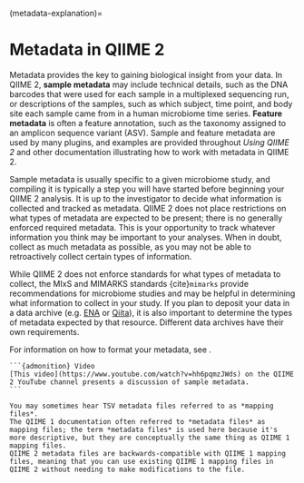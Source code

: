 (metadata-explanation)=
# Metadata in QIIME 2

Metadata provides the key to gaining biological insight from your data.
In QIIME 2, **sample metadata** may include technical details, such as the DNA barcodes that were used for each sample in a multiplexed sequencing run, or descriptions of the samples, such as which subject, time point, and body site each sample came from in a human microbiome time series.
**Feature metadata** is often a feature annotation, such as the taxonomy assigned to an amplicon sequence variant (ASV).
Sample and feature metadata are used by many plugins, and examples are provided throughout *Using QIIME 2* and other documentation illustrating how to work with metadata in QIIME 2.

Sample metadata is usually specific to a given microbiome study, and compiling it is typically a step you will have started before beginning your QIIME 2 analysis.
It is up to the investigator to decide what information is collected and tracked as metadata.
QIIME 2 does not place restrictions on what types of metadata are expected to be present; there is no generally enforced required metadata.
This is your opportunity to track whatever information you think may be important to your analyses.
When in doubt, collect as much metadata as possible, as you may not be able to retroactively collect certain types of information.

While QIIME 2 does not enforce standards for what types of metadata to collect, the MIxS and MIMARKS standards {cite}`mimarks` provide recommendations for microbiome studies and may be helpful in determining what information to collect in your study.
If you plan to deposit your data in a data archive (e.g. [ENA](https://www.ebi.ac.uk/ena) or [Qiita](https://qiita.ucsd.edu/)), it is also important to determine the types of metadata expected by that resource.
Different data archives have their own requirements.

For information on how to format your metadata, see [](metadata-formatting-reference).

````{margin}
```{admonition} Video
[This video](https://www.youtube.com/watch?v=hh6pqmzJWds) on the QIIME 2 YouTube channel presents a discussion of sample metadata.
```
````

```{admonition} Jargon: metadata files or mapping files?
You may sometimes hear TSV metadata files referred to as *mapping files*.
The QIIME 1 documentation often referred to *metadata files* as mapping files; the term *metadata files* is used here because it's more descriptive, but they are conceptually the same thing as QIIME 1 mapping files.
QIIME 2 metadata files are backwards-compatible with QIIME 1 mapping files, meaning that you can use existing QIIME 1 mapping files in QIIME 2 without needing to make modifications to the file.
```